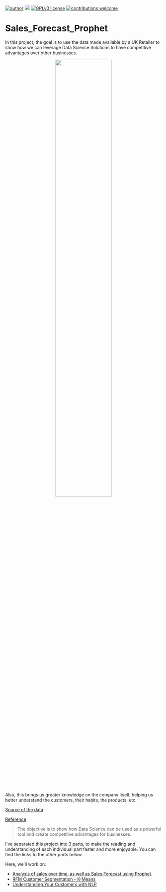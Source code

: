 [![author](https://img.shields.io/badge/author-rafaelnduarte-red.svg)](https://www.linkedin.com/in/rafael-n-duarte) [![](https://img.shields.io/badge/python-3.5+-blue.svg)](https://www.python.org/downloads/release/python-365/) [![GPLv3 license](https://img.shields.io/badge/License-GPLv3-blue.svg)](http://perso.crans.org/besson/LICENSE.html) [![contributions welcome](https://img.shields.io/badge/contributions-welcome-brightgreen.svg?style=flat)](https://github.com/rafaelnduarte/Sales_Forecast_Prophet/issues)
# Sales_Forecast_Prophet

In this project, the goal is to use the data made available by a UK Retailer to show how we can leverage Data Science Solutions to have competitive advantages over other businesses.

<center><img width="60%" src="https://image.freepik.com/free-vector/consumers-isometric-composition_1284-26384.jpg"></center>

Also, this brings us greater knowledge on the company itself, helping us better understand the customers, their habits, the products, etc.

[Source of the data](https://www.kaggle.com/carrie1/ecommerce-data/kernels)

[Reference](https://towardsdatascience.com/recency-frequency-monetary-model-with-python-and-how-sephora-uses-it-to-optimize-their-google-d6a0707c5f17)

> The objective is to show how Data Science can be used as a powerful tool and create competitive advantages for businesses.

I've separated this project into 3 parts, to make the reading and understanding of each individual part faster and more enjoyable. You can find the links to the other parts below.

Here, we'll work on:
* [Analysis of sales over time, as well as Sales Forecast using Prophet](https://colab.research.google.com/drive/1jHJ0T7nWFHE1tH9Xh2xMNbjoL8vhls9q#scrollTo=ZPn6kd81WlrQ).
* [RFM Customer Segmentation - K-Means](https://colab.research.google.com/drive/1NEpuPYEtRo2rV80NU-DhgQ4OBbP4aAic)
* [Understanding Your Customers with NLP](https://colab.research.google.com/drive/1CHPEvQ7h43YBMiScttRjEXQV3WbZeB_t#scrollTo=64NxqUV8eYlI)

